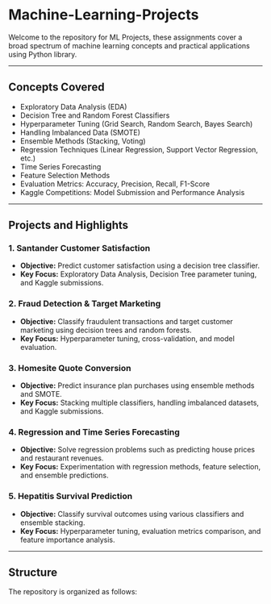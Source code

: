 # Machine-Learning-Projects
Welcome to the repository for ML Projects, these assignments cover a broad spectrum of machine learning concepts and practical applications using Python library.

---

## Concepts Covered
- Exploratory Data Analysis (EDA)
- Decision Tree and Random Forest Classifiers
- Hyperparameter Tuning (Grid Search, Random Search, Bayes Search)
- Handling Imbalanced Data (SMOTE)
- Ensemble Methods (Stacking, Voting)
- Regression Techniques (Linear Regression, Support Vector Regression, etc.)
- Time Series Forecasting
- Feature Selection Methods
- Evaluation Metrics: Accuracy, Precision, Recall, F1-Score
- Kaggle Competitions: Model Submission and Performance Analysis

---

## Projects and Highlights

### 1. **Santander Customer Satisfaction**
   - **Objective:** Predict customer satisfaction using a decision tree classifier.
   - **Key Focus:** Exploratory Data Analysis, Decision Tree parameter tuning, and Kaggle submissions.

### 2. **Fraud Detection & Target Marketing**
   - **Objective:** Classify fraudulent transactions and target customer marketing using decision trees and random forests.
   - **Key Focus:** Hyperparameter tuning, cross-validation, and model evaluation.

### 3. **Homesite Quote Conversion**
   - **Objective:** Predict insurance plan purchases using ensemble methods and SMOTE.
   - **Key Focus:** Stacking multiple classifiers, handling imbalanced datasets, and Kaggle submissions.

### 4. **Regression and Time Series Forecasting**
   - **Objective:** Solve regression problems such as predicting house prices and restaurant revenues.
   - **Key Focus:** Experimentation with regression methods, feature selection, and ensemble predictions.

### 5. **Hepatitis Survival Prediction**
   - **Objective:** Classify survival outcomes using various classifiers and ensemble stacking.
   - **Key Focus:** Hyperparameter tuning, evaluation metrics comparison, and feature importance analysis.

---

## Structure
The repository is organized as follows:
